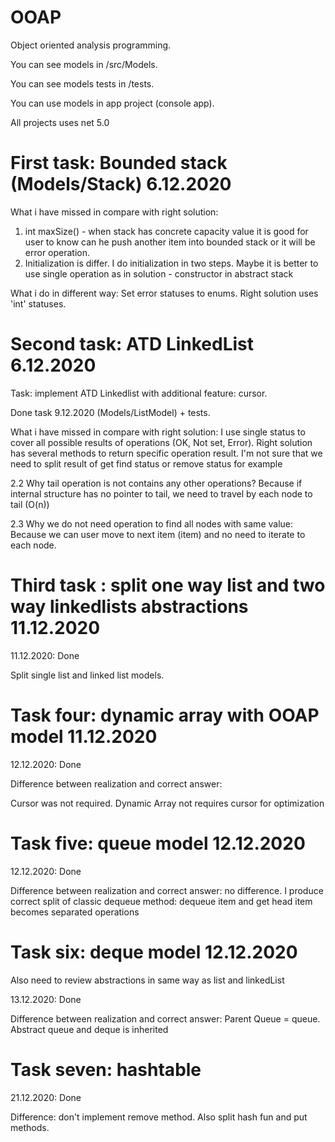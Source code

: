 # OOAP
Object oriented analysis programming.

You can see models in /src/Models.

You can see models tests in /tests.

You can use models in app project (console app).

All projects uses net 5.0

# First task: Bounded stack (Models/Stack) 6.12.2020

What i have missed in compare with right solution: 
1) int maxSize() - when stack has concrete capacity value it is good for user to know can he push another item into bounded stack or it will be error operation.
2) Initialization is differ. I do initialization in two steps. Maybe it is better to use single operation as in solution - constructor in abstract stack 

What i do in different way:
Set error statuses to enums. Right solution uses 'int' statuses. 

# Second task: ATD LinkedList 6.12.2020

Task: implement ATD Linkedlist with additional feature: cursor.

Done task 9.12.2020 (Models/ListModel) + tests.

What i have missed in compare with right solution: 
I use single status to cover all possible results of operations (OK, Not set, Error). Right solution has several methods to return specific operation result. I'm not sure that we need to split result of get find status or remove status for example

2.2 Why tail operation is not contains any other operations? Because if internal structure has no pointer to tail, we need to travel by each node to tail (O(n))

2.3 Why we do not need operation to find all nodes with same value: Because we can user move to next item (item) and no need to iterate to each node.

# Third task : split one way list and two way linkedlists abstractions 11.12.2020

11.12.2020: Done

Split single list and linked list models. 

# Task four: dynamic array with OOAP model 11.12.2020

12.12.2020: Done 

Difference between realization and correct answer: 

Cursor was not required. Dynamic Array not requires cursor for optimization

# Task five: queue model 12.12.2020

12.12.2020: Done

Difference between realization and correct answer: no difference. I produce correct split of classic dequeue method: dequeue item and get head item becomes separated operations

# Task six: deque model 12.12.2020

Also need to review abstractions in same way as list and linkedList 

13.12.2020: Done 

Difference between realization and correct answer: Parent Queue = queue. Abstract queue and deque is inherited 

# Task seven: hashtable

21.12.2020: Done

Difference: don't implement remove method. Also split hash fun and put methods. 
